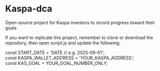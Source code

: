 # Kaspa-dca
Open-source project for Kaspa investors to record progress toward their goals.

If you want to replicate this project, remember to clone or download the repository, then open script.js and update the following:

const START_DATE = 'DATE  // e.g. 2025-09-01';  
const KASPA_WALLET_ADDRESS = 'YOUR_KASPA_ADDRESS';  
const KAS_GOAL = YOUR_GOAL_NUMBER_ONLY;  
